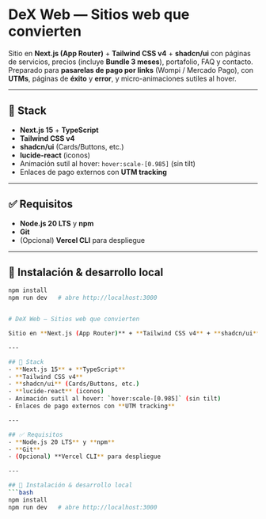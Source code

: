  # DeX Web — Sitios web que convierten

Sitio en **Next.js (App Router)** + **Tailwind CSS v4** + **shadcn/ui** con páginas de servicios, precios (incluye **Bundle 3 meses**), portafolio, FAQ y contacto. Preparado para **pasarelas de pago por links** (Wompi / Mercado Pago), con **UTMs**, páginas de **éxito** y **error**, y micro-animaciones sutiles al hover.

---

## 🚀 Stack
- **Next.js 15** + **TypeScript**
- **Tailwind CSS v4**
- **shadcn/ui** (Cards/Buttons, etc.)
- **lucide-react** (iconos)
- Animación sutil al hover: `hover:scale-[0.985]` (sin tilt)
- Enlaces de pago externos con **UTM tracking**

---

## ✅ Requisitos
- **Node.js 20 LTS** y **npm**
- **Git**
- (Opcional) **Vercel CLI** para despliegue

---

## 🧩 Instalación & desarrollo local
```bash
npm install
npm run dev   # abre http://localhost:3000


# DeX Web — Sitios web que convierten

Sitio en **Next.js (App Router)** + **Tailwind CSS v4** + **shadcn/ui** con páginas de servicios, precios (incluye **Bundle 3 meses**), portafolio, FAQ y contacto. Preparado para **pasarelas de pago por links** (Wompi / Mercado Pago), con **UTMs**, páginas de **éxito** y **error**, y micro-animaciones sutiles al hover.

---

## 🚀 Stack
- **Next.js 15** + **TypeScript**
- **Tailwind CSS v4**
- **shadcn/ui** (Cards/Buttons, etc.)
- **lucide-react** (iconos)
- Animación sutil al hover: `hover:scale-[0.985]` (sin tilt)
- Enlaces de pago externos con **UTM tracking**

---

## ✅ Requisitos
- **Node.js 20 LTS** y **npm**
- **Git**
- (Opcional) **Vercel CLI** para despliegue

---

## 🧩 Instalación & desarrollo local
```bash
npm install
npm run dev   # abre http://localhost:3000
